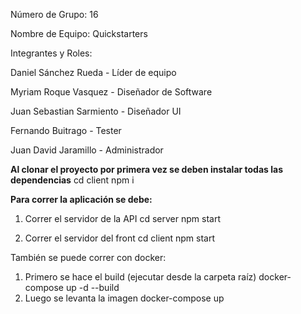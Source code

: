 Número de Grupo: 16

Nombre de Equipo: Quickstarters

Integrantes y Roles:

Daniel Sánchez Rueda - Líder de equipo

Myriam Roque Vasquez  - Diseñador de Software

Juan Sebastian Sarmiento - Diseñador UI 

Fernando Buitrago - Tester

Juan David Jaramillo - Administrador 

**Al clonar el proyecto por primera vez se deben instalar todas las dependencias**
cd client
npm i

**Para correr la aplicación se debe:**
1. Correr el servidor de la API 
cd server
npm start

2. Correr el servidor del front
cd client
npm start

También se puede correr con docker:
1. Primero se hace el build (ejecutar desde la carpeta raíz)
docker-compose up -d --build   
2. Luego se levanta la imagen
docker-compose up

